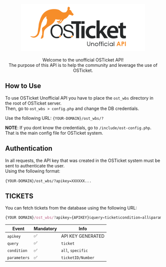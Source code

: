 <p align="center">
 <img width="400" src="images/logo.png?token=AGGN6WZMSPUPDIMJ3OVVJADBDWSNQ">
 <br><br>
 Welcome to the unofficial OSTicket API!<br>
 The purpose of this API is to help the community and leverage the use of OSTicket.
</p>

## How to Use
To use OSTicket Unofficial API you have to place the `ost_wbs` directory in the root of OSTicket server.<br>
Then, go to `ost_wbs > config.php` and change the DB credentials.

Use the following URL: `{YOUR-DOMAIN}/ost_wbs/?`

<b>NOTE</b>: If you dont know the credentials, go to `/include/ost-config.php`. That is the main config file for OSTicket system.

## Authentication
In all requests, the API key that was created in the OSTicket system must be sent to authenticate the user.<br>
Using the following format:

`{YOUR-DOMAIN}/ost_wbs/?apikey=XXXXXX...`

## TICKETS

You can fetch tickets from the database using the following URL:

```javascript
{YOUR DOMAIN}/ost_wbs/?apikey={APIKEY}&query=ticket&condition=all&parameters=6
```

| Event | Mandatory | Info
| --- | --- |  --- |
| `apikey`| ✅ | API KEY GENERATED |
| `query`|  ✅ | `ticket` |
| `condition`|  ✅ | `all`, `specific` |
| `parameters`|  ✅ | `ticketID/Number` |
